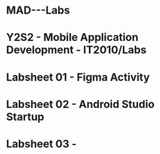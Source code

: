 # MAD---Labs

# Y2S2 - Mobile Application Development - IT2010/Labs

# Labsheet 01 - Figma Activity
# Labsheet 02 - Android Studio Startup
# Labsheet 03 -
